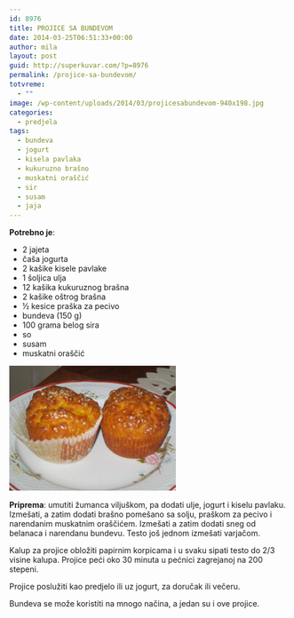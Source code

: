 ```yaml
---
id: 8976
title: PROJICE SA BUNDEVOM
date: 2014-03-25T06:51:33+00:00
author: mila
layout: post
guid: http://superkuvar.com/?p=8976
permalink: /projice-sa-bundevom/
totvreme:
  - ""
image: /wp-content/uploads/2014/03/projicesabundevom-940x198.jpg
categories:
  - predjela
tags:
  - bundeva
  - jogurt
  - kisela pavlaka
  - kukuruzno brašno
  - muskatni oraščić
  - sir
  - susam
  - jaja
---
```

**Potrebno je**:

  * 2 jajeta
  * čaša jogurta
  * 2 kašike kisele pavlake
  * 1 šoljica ulja
  * 12 kašika kukuruznog brašna
  * 2 kašike oštrog brašna
  * ½ kesice praška za pecivo
  * bundeva (150 g)
  * 100 grama belog sira
  * so
  * susam
  * muskatni oraščić

[<img class="alignnone size-medium wp-image-8978" src="/wp-content/uploads/2014/03/projicesabundevom-1024x768.jpg" alt="projicesabundevom" width="300" height="225" />](/wp-content/uploads/2014/03/projicesabundevom.jpg)

**Priprema**: umutiti žumanca viljuškom, pa dodati ulje, jogurt i kiselu pavlaku. Izmešati, a zatim dodati brašno pomešano sa solju, praškom za pecivo i narendanim muskatnim oraščićem. Izmešati a zatim dodati sneg od belanaca i narendanu bundevu. Testo još jednom izmešati varjačom.

Kalup za projice obložiti papirnim korpicama i u svaku sipati testo do 2/3 visine kalupa. Projice peći oko 30 minuta u pećnici zagrejanoj na 200 stepeni.

Projice poslužiti kao predjelo ili uz jogurt, za doručak ili večeru.

Bundeva se može koristiti na mnogo načina, a jedan su i ove projice.
